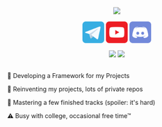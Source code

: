 <div align="center">
  <img src="https://hatscripts.github.io/circle-flags/flags/br.svg" style="vertical-align: middle;" width="100">
</div>

<br>

<div align="center">
  <a href="https://t.me/modular_music_visualizer"><img src="https://raw.githubusercontent.com/edent/SuperTinyIcons/master/images/svg/telegram.svg" style="vertical-align: middle;" width="50"/></a>
  <a href="https://www.youtube.com/channel/UCZaqVxkJxq7riYWsUOO9gOA/videos"><img src="https://raw.githubusercontent.com/edent/SuperTinyIcons/master/images/svg/youtube.svg" style="vertical-align: middle;" width="50"/></a>
  <a href="https://discord.com/users/183692720064299008"><img src="https://raw.githubusercontent.com/edent/SuperTinyIcons/master/images/svg/discord.svg" style="vertical-align: middle;" width="50"/></a>
</div>

<br>

<div align="center">
  <a><img style="width: 54%" src="https://github-readme-stats.vercel.app/api?username=Tremeschin&show_icons=true&count_private=true&include_all_commits=true"/></a>
  <a><img style="width: 45%" src="https://github-readme-stats.vercel.app/api/top-langs?username=Tremeschin&layout=compact"/></a>
</div>

<br>

🎯 Developing a Framework for my Projects

📝 Reinventing my projects, lots of private repos

🎹 Mastering a few finished tracks (spoiler: it's hard)

⚠️ Busy with college, occasional free time™
